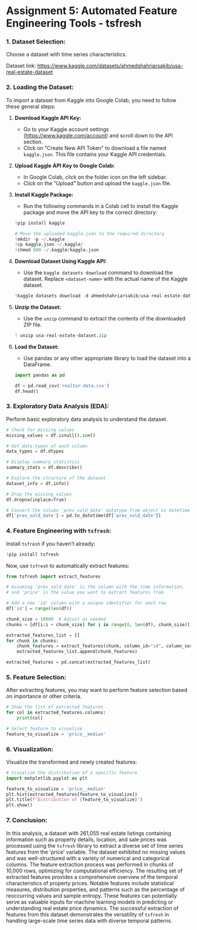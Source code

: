 # Assignment 5: Automated Feature Engineering Tools - tsfresh



### 1. Dataset Selection:

Choose a dataset with time series characteristics.

Dataset link: https://www.kaggle.com/datasets/ahmedshahriarsakib/usa-real-estate-dataset

### 2. Loading the Dataset:

To import a dataset from Kaggle into Google Colab, you need to follow these general steps:

1. **Download Kaggle API Key:**
   - Go to your Kaggle account settings (https://www.kaggle.com/account) and scroll down to the API section.
   - Click on "Create New API Token" to download a file named `kaggle.json`. This file contains your Kaggle API credentials.

2. **Upload Kaggle API Key to Google Colab:**
   - In Google Colab, click on the folder icon on the left sidebar.
   - Click on the "Upload" button and upload the `kaggle.json` file.

3. **Install Kaggle Package:**
   - Run the following commands in a Colab cell to install the Kaggle package and move the API key to the correct directory:

   ```python
   !pip install kaggle

   # Move the uploaded kaggle.json to the required directory
   !mkdir -p ~/.kaggle
   !cp kaggle.json ~/.kaggle/
   !chmod 600 ~/.kaggle/kaggle.json
   ```

4. **Download Dataset Using Kaggle API:**
   - Use the `kaggle datasets download` command to download the dataset. Replace `<dataset-name>` with the actual name of the Kaggle dataset.

   ```python
   !kaggle datasets download -d ahmedshahriarsakib/usa-real-estate-dataset
   ```

5. **Unzip the Dataset:**
   - Use the `unzip` command to extract the contents of the downloaded ZIP file.

   ```python
   ! unzip usa-real-estate-dataset.zip
   ```

6. **Load the Dataset:**
   - Use pandas or any other appropriate library to load the dataset into a DataFrame.

   ```python
   import pandas as pd

   df = pd.read_csv('realtor-data.csv')
   df.head()
   ```

### 3. Exploratory Data Analysis (EDA):

Perform basic exploratory data analysis to understand the dataset.

```python
# Check for missing values
missing_values = df.isnull().sum()

# Get data types of each column
data_types = df.dtypes

# Display summary statistics
summary_stats = df.describe()

# Explore the structure of the dataset
dataset_info = df.info()
```

```python
# Drop the missing values
df.dropna(inplace=True)
```

```python
# Convert the column 'prev_sold_date' datatype from object to datetime datatype
df['prev_sold_date'] = pd.to_datetime(df['prev_sold_date'])
```

### 4. Feature Engineering with `tsfresh`:

Install `tsfresh` if you haven't already:

```python
!pip install tsfresh
```

Now, use `tsfresh` to automatically extract features:

```python
from tsfresh import extract_features

# Assuming 'prev_sold_date' is the column with the time information,
# and 'price' is the value you want to extract features from

# Add a new 'id' column with a unique identifier for each row
df['id'] = range(len(df))

chunk_size = 10000  # Adjust as needed
chunks = [df[i:i + chunk_size] for i in range(0, len(df), chunk_size)]

extracted_features_list = []
for chunk in chunks:
    chunk_features = extract_features(chunk, column_id="id", column_sort="prev_sold_date", column_value="price")
    extracted_features_list.append(chunk_features)

extracted_features = pd.concat(extracted_features_list)
```

### 5. Feature Selection:

After extracting features, you may want to perform feature selection based on importance or other criteria.

```python
# Show the list of extracted features
for col in extracted_features.columns:
    print(col)
```

```python
# Select feature to visualize
feature_to_visualize = 'price__median'
```


### 6. Visualization:

Visualize the transformed and newly created features:

```python
# Visualize the distribution of a specific feature
import matplotlib.pyplot as plt

feature_to_visualize = 'price__median'
plt.hist(extracted_features[feature_to_visualize])
plt.title(f'Distribution of {feature_to_visualize}')
plt.show()
```

### 7. Conclusion:

In this analysis, a dataset with 261,055 real estate listings containing information such as property details, location, and sale prices was processed using the `tsfresh` library to extract a diverse set of time series features from the 'price' variable. The dataset exhibited no missing values and was well-structured with a variety of numerical and categorical columns. The feature extraction process was performed in chunks of 10,000 rows, optimizing for computational efficiency. The resulting set of extracted features provides a comprehensive overview of the temporal characteristics of property prices. Notable features include statistical measures, distribution properties, and patterns such as the percentage of reoccurring values and sample entropy. These features can potentially serve as valuable inputs for machine learning models in predicting or understanding real estate price dynamics. The successful extraction of features from this dataset demonstrates the versatility of `tsfresh` in handling large-scale time series data with diverse temporal patterns.
